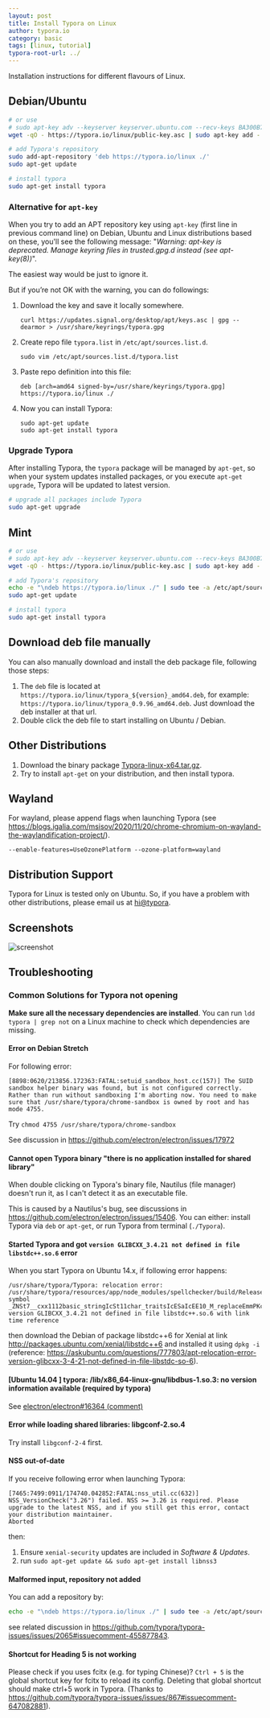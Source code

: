 ```yaml
---
layout: post
title: Install Typora on Linux
author: typora.io
category: basic
tags: [linux, tutorial]
typora-root-url: ../
---
```


Installation instructions for different flavours of Linux.

## Debian/Ubuntu

```bash
# or use
# sudo apt-key adv --keyserver keyserver.ubuntu.com --recv-keys BA300B7755AFCFAE
wget -qO - https://typora.io/linux/public-key.asc | sudo apt-key add -

# add Typora's repository
sudo add-apt-repository 'deb https://typora.io/linux ./'
sudo apt-get update

# install typora
sudo apt-get install typora
```

### Alternative for `apt-key`

When you try to add an APT repository key using `apt-key` (first line in previous command line) on Debian, Ubuntu and Linux distributions based on these, you'll see the following message: "*Warning: apt-key is deprecated. Manage keyring files in trusted.gpg.d instead (see apt-key(8))*".

The easiest way would be just to ignore it.

But if you’re not OK with the warning, you can do followings:

1. Download the key and save it locally somewhere.

   ```shell
   curl https://updates.signal.org/desktop/apt/keys.asc | gpg --dearmor > /usr/share/keyrings/typora.gpg
   ```

2. Create repo file `typora.list` in `/etc/apt/sources.list.d`.

   ```shell
   sudo vim /etc/apt/sources.list.d/typora.list
   ```

3. Paste repo definition into this file:

   ```shell
   deb [arch=amd64 signed-by=/usr/share/keyrings/typora.gpg] https://typora.io/linux ./
   ```

4. Now you can install Typora:

   ```shell
   sudo apt-get update
   sudo apt-get install typora
   ```

### Upgrade Typora

After installing Typora, the `typora` package will be managed by `apt-get`, so when your system updates installed packages, or you execute `apt-get upgrade`, Typora will be updated to latest version.

```bash
# upgrade all packages include Typora
sudo apt-get upgrade
```

## Mint

```sh
# or use
# sudo apt-key adv --keyserver keyserver.ubuntu.com --recv-keys BA300B7755AFCFAE
wget -qO - https://typora.io/linux/public-key.asc | sudo apt-key add -

# add Typora's repository
echo -e "\ndeb https://typora.io/linux ./" | sudo tee -a /etc/apt/sources.list
sudo apt-get update

# install typora
sudo apt-get install typora
```

## Download deb file manually

You can also manually download and install the deb package file, following those steps:

1. The `deb` file is located at `https://typora.io/linux/typora_${version}_amd64.deb`, for example: `https://typora.io/linux/typora_0.9.96_amd64.deb`. Just download the deb installer at that url.
2. Double click the deb file to start installing on Ubuntu / Debian.

## Other Distributions

1. Download the binary package [Typora-linux-x64.tar.gz](https://typora.io/linux/Typora-linux-x64.tar.gz).
2. Try to install `apt-get` on your distribution, and then install typora.

## Wayland

For wayland, please append flags when launching Typora (see <https://blogs.igalia.com/msisov/2020/11/20/chrome-chromium-on-wayland-the-waylandification-project/>).

```
--enable-features=UseOzonePlatform --ozone-platform=wayland
```

## Distribution Support

Typora for Linux is tested only on Ubuntu. So, if you have a problem with other distributions, please email us at [hi@typora](http://mailto:hi@typora.io).

## Screenshots

![screenshot](/media/typora-linux/screenshot.png)

## Troubleshooting

### Common Solutions for Typora not opening

**Make sure all the necessary dependencies are installed**. You can run `ldd typora | grep not` on a Linux machine to check which dependencies are missing. 

#### Error on Debian Stretch

For following error:

```
[8898:0620/213856.172363:FATAL:setuid_sandbox_host.cc(157)] The SUID sandbox helper binary was found, but is not configured correctly. Rather than run without sandboxing I'm aborting now. You need to make sure that /usr/share/typora/chrome-sandbox is owned by root and has mode 4755.
```

Try `chmod 4755 /usr/share/typora/chrome-sandbox`

See discussion in https://github.com/electron/electron/issues/17972

#### Cannot open Typora binary "there is no application installed for shared library"

When double clicking on Typora's binary file, Nautilus (file manager) doesn't run it, as I can't detect it as an executable file.

This is caused by a Nautilus's bug, see discussions in https://github.com/electron/electron/issues/15406. You can either: install Typora via `deb` or `apt-get`, or run Typora from terminal (`./Typora`).

#### Started Typora and got `version GLIBCXX_3.4.21 not defined in file libstdc++.so.6` error

When  you start Typora on Ubuntu 14.x, if following error happens: 

```
/usr/share/typora/Typora: relocation error: /usr/share/typora/resources/app/node_modules/spellchecker/build/Release/spellchecker.node: symbol _ZNSt7__cxx1112basic_stringIcSt11char_traitsIcESaIcEE10_M_replaceEmmPKcm, version GLIBCXX_3.4.21 not defined in file libstdc++.so.6 with link time reference
```

then download the Debian of package libstdc++6 for Xenial at link http://packages.ubuntu.com/xenial/libstdc++6 and installed it using `dpkg -i` (reference: https://askubuntu.com/questions/777803/apt-relocation-error-version-glibcxx-3-4-21-not-defined-in-file-libstdc-so-6).

#### [Ubuntu 14.04 ] typora: /lib/x86_64-linux-gnu/libdbus-1.so.3: no version information available (required by typora)

See [electron/electron#16364 (comment)](https://github.com/electron/electron/issues/16364#issuecomment-492199424)

#### Error while loading shared libraries: libgconf-2.so.4

Try install `libgconf-2-4` first.

#### NSS out-of-date

If you receive following error when launching Typora:

```
[7465:7499:0911/174740.042852:FATAL:nss_util.cc(632)] NSS_VersionCheck("3.26") failed. NSS >= 3.26 is required. Please upgrade to the latest NSS, and if you still get this error, contact your distribution maintainer.
Aborted
```

then:
1. Ensure `xenial-security` updates are included in *Software & Updates*.
2. run `sudo apt-get update && sudo apt-get install libnss3`

#### Malformed input, repository not added

You can add a repository by:

```sh
echo -e "\ndeb https://typora.io/linux ./" | sudo tee -a /etc/apt/sources.list
```

see related discussion in <https://github.com/typora/typora-issues/issues/2065#issuecomment-455877843>. 
#### Shortcut for Heading 5 is not working

Please check if you uses fcitx (e.g. for typing Chinese)? `Ctrl + 5` is the global shortcut key for fcitx to reload its config. Deleting that global shortcut should make ctrl+5 work in Typora. (Thanks to https://github.com/typora/typora-issues/issues/867#issuecomment-647082881).

